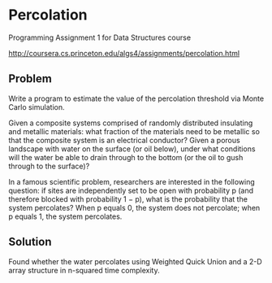 # Percolation

Programming Assignment 1 for Data Structures course

http://coursera.cs.princeton.edu/algs4/assignments/percolation.html

## Problem

Write a program to estimate the value of the percolation threshold via Monte Carlo simulation.

Given a composite systems comprised of randomly distributed insulating and metallic materials: what fraction of the materials need to be metallic so that the composite system is an electrical conductor? Given a porous landscape with water on the surface (or oil below), under what conditions will the water be able to drain through to the bottom (or the oil to gush through to the surface)? 

In a famous scientific problem, researchers are interested in the following question: if sites are independently set to be open with probability p (and therefore blocked with probability 1 − p), what is the probability that the system percolates? When p equals 0, the system does not percolate; when p equals 1, the system percolates.

## Solution

Found whether the water percolates using Weighted Quick Union and a 2-D array structure in n-squared time complexity.
